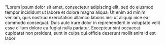 "Lorem ipsum dolor sit amet, consectetur adipiscing elit, sed do eiusmod tempor incididunt ut labore et dolore magna aliqua. Ut enim ad minim veniam,
 quis nostrud exercitation ullamco laboris nisi ut aliquip nice ea commodo consequat. Duis aute irure dolor in reprehenderit in
  voluptate velit esse cillum dolore eu fugiat nulla pariatur. Excepteur sint occaecat cupidatat non proident, sunt in culpa 
  qui officia deserunt mollit anim id est labor
  